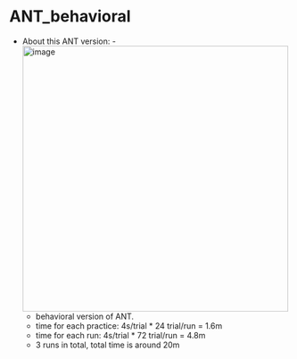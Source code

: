# ANT_behavioral
* About this ANT version:
  -<img width="476" alt="image" src="https://github.com/user-attachments/assets/581bea5b-f24c-4400-ba84-f8f85772cb42">
  - behavioral version of ANT.
  - time for each practice: 4s/trial * 24 trial/run = 1.6m
  - time for each run: 4s/trial * 72 trial/run = 4.8m
  - 3 runs in total, total time is around 20m
